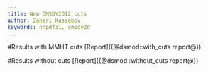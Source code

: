 ```yaml
---
title: New CMSDY2D12 cuts
author: Zahari Kassabov
keywords: nnpdf31, cmsdy2d
...
```


#Results with MMHT cuts
[Report]({@dsmod::with_cuts report@})


#Results without cuts
[Report]({@dsmod::without_cuts report@})
